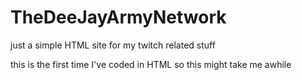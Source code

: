 # TheDeeJayArmyNetwork

just a simple HTML site for my twitch related stuff 


this is the first time I've coded in HTML so this might take me awhile
